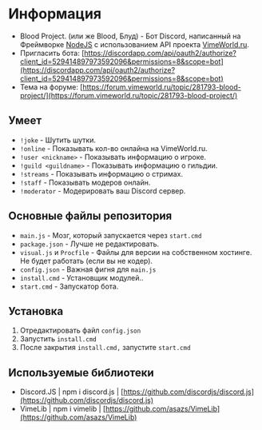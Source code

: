 # Информация
- Blood Project. (или же Blood, Блуд) - Бот Discord, написанный на Фреймворке [NodeJS](https://nodejs.org) с использованием API проекта [VimeWorld.ru](https://vimeworld.ru).
- Пригласить бота: [https://discordapp.com/api/oauth2/authorize?client_id=529414897973592096&permissions=8&scope=bot](https://discordapp.com/api/oauth2/authorize?client_id=529414897973592096&permissions=8&scope=bot)
- Тема на форуме: [https://forum.vimeworld.ru/topic/281793-blood-project/](https://forum.vimeworld.ru/topic/281793-blood-project/)

## Умеет
- `!joke` - Шутить шутки.
- `!online` - Показывать кол-во онлайна на VimeWorld.ru.
- `!user <nickname>` - Показывать информацию о игроке.
- `!guild <guildname>` - Показывать информацию о гильдии.
- `!streams` - Показывать информацию о стримах.
- `!staff` - Показывать модеров онлайн.
- `!moderator` - Модерировать ваш Discord сервер.

## Основные файлы репозитория
- `main.js` - Мозг, который запускается через `start.cmd`
- `package.json` - Лучше не редактировать.
- `visual.js` и `Procfile` - Файлы для версии на собственном хостинге. Не будет работать (если вы не кодер).
- `config.json` - Важная фигня для `main.js`
- `install.cmd` - Установщик модулей..
- `start.cmd` - Запускатор бота.

## Установка
1. Отредактировать файл `config.json`
2. Запустить `install.cmd`
3. После закрытия `install.cmd,` запустите `start.cmd`

## Используемые библиотеки
- Discord.JS | npm i discord.js | [https://github.com/discordjs/discord.js](https://github.com/discordjs/discord.js)
- VimeLib | npm i vimelib | [https://github.com/asazs/VimeLib](https://github.com/asazs/VimeLib)
